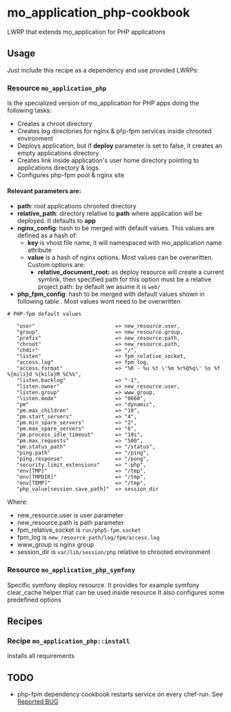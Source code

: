 # mo_application_php-cookbook

LWRP that extends mo_application for PHP applications

## Usage

Just include this recipe as a dependency and use provided LWRPs:

### Resource `mo_application_php`

Is the specialized version of mo_application for PHP apps doing the following
tasks:

* Creates a chroot directory
* Creates log directories for nginx & pfp-fpm services inside chrooted
  environment
* Deploys application, but if **deploy** parameter is set to false, it creates an empty applications
  directory
* Creates link inside application's user home directory pointing to applications
  directory & logs
* Configures php-fpm pool & nginx site

#### Relevant parameters are:

* **path**: root applications chrooted directory
* **relative_path**: directory relative to **path** where application will be
  deployed. It defaults to **app**
* **nginx_config**: hash to be merged with default values. This values are defined as a hash of:
  * **key** is vhost file name, it will namespaced with mo_application name attribute
  * **value** is a hash of nginx options. Most values can be overwritten. Custom options are:
    * **relative_document_root:** as deploy resource will create a current symlink, then specified path
      for this option must be a relative project path: by default we asume it is `web/`
* **php_fpm_config**: hash to be merged with default values shown in following
  table . Most values wont need to be overwritten

```
# PHP-fpm default values

   "user"                          => new_resource.user,
   "group"                         => new_resource.group,
   "prefix"                        => new_resource.path,
   "chroot"                        => new_resource.path,
   "chdir"                         => "/", 
   "listen"                        => fpm_relative_socket,
   "access.log"                    => fpm_log,
   "access.format"                 => "%R - %u %t \'%m %r%Q%q\' %s %f %{mili}d %{kilo}M %C%%",
   "listen.backlog"                => "-1",
   "listen.owner"                  => new_resource.user,
   "listen.group"                  => www_group,
   "listen.mode"                   => "0660",
   "pm"                            => "dynamic",
   "pm.max_children"               => "10",
   "pm.start_servers"              => "4", 
   "pm.min_spare_servers"          => "2", 
   "pm.max_spare_servers"          => "6", 
   "pm.process_idle_timeout"       => "10s",
   "pm.max_requests"               => "500",
   "pm.status_path"                => "/status",
   "ping.path"                     => "/ping",
   "ping.response"                 => "/pong",
   "security.limit_extensions"     => ".php",
   "env[TMP]"                      => "/tmp",
   "env[TMPDIR]"                   => "/tmp",
   "env[TEMP]"                     => "/tmp",
   "php_value[session.save_path]"  => session_dir
```
Where:
* new_resource.user is user parameter
* new_resource.path is path parameter 
* fpm_relative_socket is `run/php5-fpm.socket`
* fpm_log is `new_resource_path/log/fpm/access.log`
* www_group is nginx group
* session_dir is `var/lib/session/php` relative to chrooted environment

### Resource `mo_application_php_symfony`

Specific symfony deploy resource. It provides for example symfony clear_cache
helper that can be used inside resource
It also configures some predefined options

## Recipes

### Recipe `mo_application_php::install`

Installs all requirements

## TODO
* php-fpm dependency cookbook restarts service on every chef-run. See [Reported BUG](https://github.com/stajkowski/php5-fpm/issues/2)
